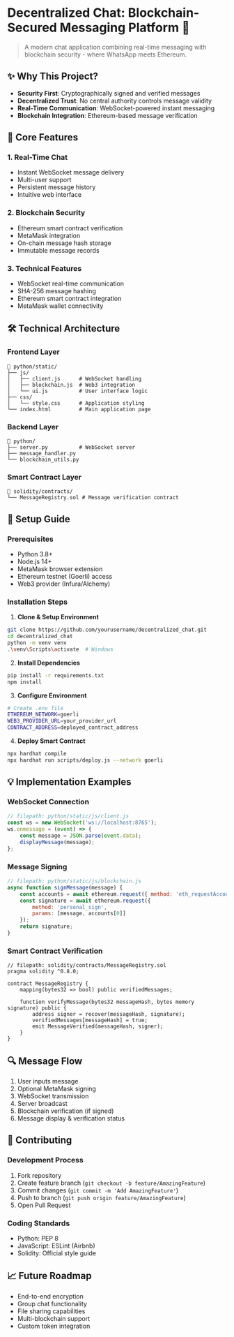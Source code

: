 # Decentralized Chat: Blockchain-Secured Messaging Platform 🚀

> A modern chat application combining real-time messaging with blockchain security - where WhatsApp meets Ethereum.

## ✨ Why This Project?
* **Security First**: Cryptographically signed and verified messages
* **Decentralized Trust**: No central authority controls message validity
* **Real-Time Communication**: WebSocket-powered instant messaging
* **Blockchain Integration**: Ethereum-based message verification

## 🎯 Core Features

### 1. Real-Time Chat
* Instant WebSocket message delivery
* Multi-user support
* Persistent message history
* Intuitive web interface

### 2. Blockchain Security
* Ethereum smart contract verification
* MetaMask integration
* On-chain message hash storage
* Immutable message records

### 3. Technical Features
* WebSocket real-time communication
* SHA-256 message hashing
* Ethereum smart contract integration
* MetaMask wallet connectivity

## 🛠️ Technical Architecture

### Frontend Layer
```plaintext
📁 python/static/
├── js/
│   ├── client.js      # WebSocket handling
│   ├── blockchain.js  # Web3 integration
│   └── ui.js          # User interface logic
├── css/
│   └── style.css      # Application styling
└── index.html         # Main application page
```

### Backend Layer
```plaintext
📁 python/
├── server.py          # WebSocket server
├── message_handler.py
└── blockchain_utils.py
```

### Smart Contract Layer
```plaintext
📁 solidity/contracts/
└── MessageRegistry.sol # Message verification contract
```

## 🚀 Setup Guide

### Prerequisites
* Python 3.8+
* Node.js 14+
* MetaMask browser extension
* Ethereum testnet (Goerli) access
* Web3 provider (Infura/Alchemy)

### Installation Steps

1. **Clone & Setup Environment**
```bash
git clone https://github.com/yourusername/decentralized_chat.git
cd decentralized_chat
python -m venv venv
.\venv\Scripts\activate  # Windows
```

2. **Install Dependencies**
```bash
pip install -r requirements.txt
npm install
```

3. **Configure Environment**
```bash
# Create .env file
ETHEREUM_NETWORK=goerli
WEB3_PROVIDER_URL=your_provider_url
CONTRACT_ADDRESS=deployed_contract_address
```

4. **Deploy Smart Contract**
```bash
npx hardhat compile
npx hardhat run scripts/deploy.js --network goerli
```

## 💡 Implementation Examples

### WebSocket Connection
```javascript
// filepath: python/static/js/client.js
const ws = new WebSocket('ws://localhost:8765');
ws.onmessage = (event) => {
    const message = JSON.parse(event.data);
    displayMessage(message);
};
```

### Message Signing
```javascript
// filepath: python/static/js/blockchain.js
async function signMessage(message) {
    const accounts = await ethereum.request({ method: 'eth_requestAccounts' });
    const signature = await ethereum.request({
        method: 'personal_sign',
        params: [message, accounts[0]]
    });
    return signature;
}
```

### Smart Contract Verification
```solidity
// filepath: solidity/contracts/MessageRegistry.sol
pragma solidity ^0.8.0;

contract MessageRegistry {
    mapping(bytes32 => bool) public verifiedMessages;
    
    function verifyMessage(bytes32 messageHash, bytes memory signature) public {
        address signer = recover(messageHash, signature);
        verifiedMessages[messageHash] = true;
        emit MessageVerified(messageHash, signer);
    }
}
```

## 🔍 Message Flow
1. User inputs message
2. Optional MetaMask signing
3. WebSocket transmission
4. Server broadcast
5. Blockchain verification (if signed)
6. Message display & verification status

## 🤝 Contributing

### Development Process
1. Fork repository
2. Create feature branch (`git checkout -b feature/AmazingFeature`)
3. Commit changes (`git commit -m 'Add AmazingFeature'`)
4. Push to branch (`git push origin feature/AmazingFeature`)
5. Open Pull Request

### Coding Standards
* Python: PEP 8
* JavaScript: ESLint (Airbnb)
* Solidity: Official style guide

## 📈 Future Roadmap
* End-to-end encryption
* Group chat functionality
* File sharing capabilities
* Multi-blockchain support
* Custom token integration

